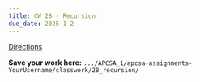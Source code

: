 ```yaml
---
title: CW 28 - Recursion
due_date: 2025-1-2
---
```


[Directions](https://github.com/novillo-cs/apcsa_material/tree/main/classwork/28_recursion)

**Save your work here:** `.../APCSA_1/apcsa-assignments-YourUsername/classwork/28_recursion/`
